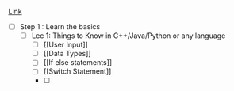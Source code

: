 [Link](https://takeuforward.org/strivers-a2z-dsa-course/strivers-a2z-dsa-course-sheet-2)

- [ ] Step 1 : Learn the basics
	- [ ] Lec 1: Things to Know in C++/Java/Python or any language
		- [ ] [[User Input]]
		- [ ] [[Data Types]]
		- [ ] [[If else statements]]
		- [ ] [[Switch Statement]] 
		- [ ] 
		
